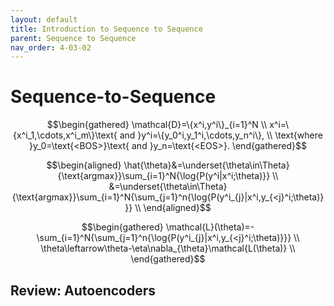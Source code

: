 ```yaml
---
layout: default
title: Introduction to Sequence to Sequence
parent: Sequence to Sequence
nav_order: 4-03-02
---
```


# Sequence-to-Sequence

$$\begin{gathered}
\mathcal{D}=\{x^i,y^i\}_{i=1}^N \\
x^i=\{x^i_1,\cdots,x^i_m\}\text{ and }y^i=\{y_0^i,y_1^i,\cdots,y_n^i\}, \\
\text{where }y_0=\text{<BOS>}\text{ and }y_n=\text{<EOS>}.
\end{gathered}$$

$$\begin{aligned}
\hat{\theta}&=\underset{\theta\in\Theta}{\text{argmax}}\sum_{i=1}^N{\log{P(y^i|x^i;\theta)}} \\
&=\underset{\theta\in\Theta}{\text{argmax}}\sum_{i=1}^N{\sum_{j=1}^n{\log{P(y^i_{j}|x^i,y_{<j}^i;\theta)}}} \\
\end{aligned}$$

$$\begin{gathered}
\mathcal{L}(\theta)=-\sum_{i=1}^N{\sum_{j=1}^n{\log{P(y^i_{j}|x^i,y_{<j}^i;\theta)}}} \\
\theta\leftarrow\theta-\eta\nabla_{\theta}\mathcal{L(\theta)} \\
\end{gathered}$$

## Review: Autoencoders
